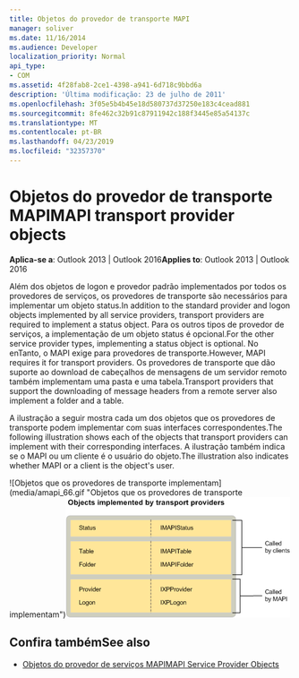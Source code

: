 ```yaml
---
title: Objetos do provedor de transporte MAPI
manager: soliver
ms.date: 11/16/2014
ms.audience: Developer
localization_priority: Normal
api_type:
- COM
ms.assetid: 4f28fab8-2ce1-4398-a941-6d718c9bbd6a
description: 'Última modificação: 23 de julho de 2011'
ms.openlocfilehash: 3f05e5b4b45e18d580737d37250e183c4cead881
ms.sourcegitcommit: 8fe462c32b91c87911942c188f3445e85a54137c
ms.translationtype: MT
ms.contentlocale: pt-BR
ms.lasthandoff: 04/23/2019
ms.locfileid: "32357370"
---
```

# <a name="mapi-transport-provider-objects"></a><span data-ttu-id="07708-103">Objetos do provedor de transporte MAPI</span><span class="sxs-lookup"><span data-stu-id="07708-103">MAPI transport provider objects</span></span>
  
<span data-ttu-id="07708-104">**Aplica-se a**: Outlook 2013 | Outlook 2016</span><span class="sxs-lookup"><span data-stu-id="07708-104">**Applies to**: Outlook 2013 | Outlook 2016</span></span> 
  
<span data-ttu-id="07708-105">Além dos objetos de logon e provedor padrão implementados por todos os provedores de serviços, os provedores de transporte são necessários para implementar um objeto status.</span><span class="sxs-lookup"><span data-stu-id="07708-105">In addition to the standard provider and logon objects implemented by all service providers, transport providers are required to implement a status object.</span></span> <span data-ttu-id="07708-106">Para os outros tipos de provedor de serviços, a implementação de um objeto status é opcional.</span><span class="sxs-lookup"><span data-stu-id="07708-106">For the other service provider types, implementing a status object is optional.</span></span> <span data-ttu-id="07708-107">No enTanto, o MAPI exige para provedores de transporte.</span><span class="sxs-lookup"><span data-stu-id="07708-107">However, MAPI requires it for transport providers.</span></span> <span data-ttu-id="07708-108">Os provedores de transporte que dão suporte ao download de cabeçalhos de mensagens de um servidor remoto também implementam uma pasta e uma tabela.</span><span class="sxs-lookup"><span data-stu-id="07708-108">Transport providers that support the downloading of message headers from a remote server also implement a folder and a table.</span></span> 
  
<span data-ttu-id="07708-109">A ilustração a seguir mostra cada um dos objetos que os provedores de transporte podem implementar com suas interfaces correspondentes.</span><span class="sxs-lookup"><span data-stu-id="07708-109">The following illustration shows each of the objects that transport providers can implement with their corresponding interfaces.</span></span> <span data-ttu-id="07708-110">A ilustração também indica se o MAPI ou um cliente é o usuário do objeto.</span><span class="sxs-lookup"><span data-stu-id="07708-110">The illustration also indicates whether MAPI or a client is the object's user.</span></span>
  
<span data-ttu-id="07708-111">![Objetos que os provedores de transporte implementam] (media/amapi_66.gif "Objetos que os provedores de transporte implementam")</span><span class="sxs-lookup"><span data-stu-id="07708-111">![Objects that transport providers implement](media/amapi_66.gif "Objects that transport providers implement")</span></span>
  
## <a name="see-also"></a><span data-ttu-id="07708-112">Confira também</span><span class="sxs-lookup"><span data-stu-id="07708-112">See also</span></span>

- [<span data-ttu-id="07708-113">Objetos do provedor de serviços MAPI</span><span class="sxs-lookup"><span data-stu-id="07708-113">MAPI Service Provider Objects</span></span>](mapi-service-provider-objects.md)

